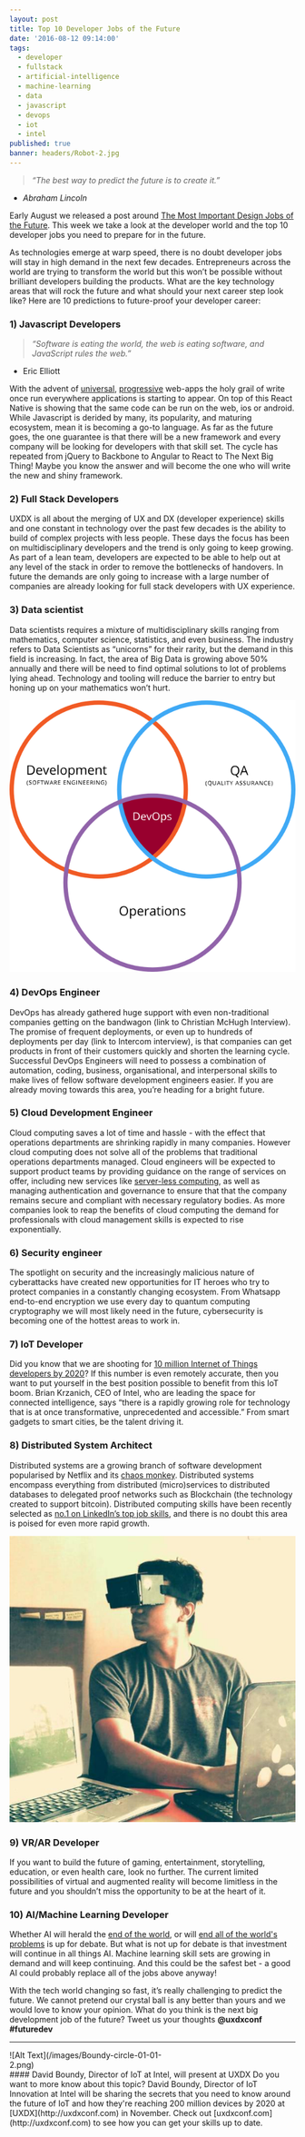 ```yaml
---
layout: post
title: Top 10 Developer Jobs of the Future
date: '2016-08-12 09:14:00'
tags:
  - developer
  - fullstack
  - artificial-intelligence
  - machine-learning
  - data
  - javascript
  - devops
  - iot
  - intel
published: true
banner: headers/Robot-2.jpg
---
```


>*“The best way to predict the future is to create it.”*
- *Abraham Lincoln*

Early August we released a post around [The Most Important Design Jobs of the Future](http://http://latest.uxdxconf.com/2016/08/05/the-most-important-design-jobs-of-the-future). This week we take a look at the developer world and the top 10 developer jobs you need to prepare for in the future.

As technologies emerge at warp speed, there is no doubt developer jobs will stay in high demand in the next few decades. Entrepreneurs across the world are trying to transform the world but this won’t be possible without brilliant developers building the products. What are the key technology areas that will rock the future and what should your next career step look like? Here are 10 predictions to future-proof your developer career:

### 1) Javascript Developers
>*“Software is eating the world, the web is eating software, and JavaScript rules the web.”*
- Eric Elliott

<a href="https://openclipart.org/detail/214902/javascript-file"></a> With the advent of [universal](http://https://medium.com/@mjackson/universal-javascript-4761051b7ae9#.g8edt9aoj), [progressive](http://addyosmani.com/blog/getting-started-with-progressive-web-apps) web-apps the holy grail of write once run everywhere applications is starting to appear. On top of this React Native is showing that the same code can be run on the web, ios or android. While Javascript is derided by many, its popularity, and maturing ecosystem, mean it is becoming a go-to language. As far as the future goes, the one guarantee is that there will be a new framework and every company will be looking for developers with that skill set. The cycle has repeated from jQuery to Backbone to Angular to React to The Next Big Thing! Maybe you know the answer and will become the one who will write the new and shiny framework.

### 2) Full Stack Developers
UXDX is all about the merging of UX and DX (developer experience) skills and one constant in technology over the past few decades is the ability to build of complex projects with less people. These days the  focus has been on multidisciplinary developers and the trend is only going to keep growing. As part of a lean team, developers are expected to be able to help out at any level of the stack in order to remove the bottlenecks of handovers. In future the demands are only going to increase with a large number of companies are already looking for full stack developers with UX experience. 

### 3) Data scientist
Data scientists requires a mixture of multidisciplinary skills ranging from mathematics, computer science, statistics, and even business. The industry refers to Data Scientists as “unicorns” for their rarity, but the demand in this field is increasing. In fact, the area of Big Data is growing above 50% annually and there will be need to find optimal solutions to lot of problems lying ahead. Technology and tooling will reduce the barrier to entry but honing up on your mathematics won’t hurt. 

![alt](/images/Devops-svg.png)

### 4) DevOps Engineer
DevOps has already gathered huge support with even non-traditional companies getting on the bandwagon (link to Christian McHugh Interview). The promise of frequent deployments, or even up to hundreds of deployments per day (link to Intercom interview), is that companies can get products in front of their customers quickly and shorten the learning cycle. Successful DevOps Engineers will need to possess a combination of automation, coding, business, organisational, and interpersonal skills to make lives of fellow software development engineers easier. If you are already moving towards this area, you’re heading for a bright future.

### 5) Cloud Development Engineer
Cloud computing saves a lot of time and hassle - with the effect that operations departments are shrinking rapidly in many companies. However cloud computing does not solve all of the problems that traditional operations departments managed. Cloud engineers will be expected to support product teams by providing guidance on the range of services on offer, including new services like [server-less computing](http://www.networkworld.com/article/3053111/cloud-computing/what-is-amazon-cloud-s-lambda-and-why-is-it-a-big-deal.html), as well as managing authentication and governance to ensure that that the company remains secure and compliant with necessary regulatory bodies. As more companies look to reap the benefits of cloud computing the demand for professionals with cloud management skills is expected to rise exponentially. 

### 6) Security engineer
The spotlight on security and the increasingly malicious nature of cyberattacks have created new opportunities for IT heroes who try to protect companies in a constantly changing ecosystem. From Whatsapp end-to-end encryption we use every day to quantum computing cryptography we will most likely need in the future, cybersecurity is becoming one of the hottest areas to work in.

### 7) IoT Developer
Did you know that we are shooting for [10 million Internet of Things developers by 2020](http://www.techrepublic.com/article/why-10-million-developers-are-lining-up-for-the-internet-of-things)? If this number is even remotely accurate, then you want to put yourself in the best position possible to benefit from this IoT boom. Brian Krzanich, CEO of Intel, who are leading the space for connected intelligence, says “there is a rapidly growing role for technology that is at once transformative, unprecedented and accessible.” From smart gadgets to smart cities, be the talent driving it. 

### 8) Distributed System Architect 
Distributed systems are a growing branch of software development popularised by Netflix and its [chaos monkey](http://techblog.netflix.com/2012/07/chaos-monkey-released-into-wild.html). Distributed systems encompass everything from distributed (micro)services to distributed databases to delegated proof networks such as Blockchain (the technology created to support bitcoin). Distributed computing skills have been recently selected as [no.1 on LinkedIn’s top job skills](https://www.linkedin.com/pulse/linkedins-top-25-skills-get-hired-2016-rahul-ambulkar), and there is no doubt this area is poised for even more rapid growth.

![alt](/images/ARDeveloper.jpg)

### 9) VR/AR Developer
If you want to build the future of gaming, entertainment, storytelling, education, or even health care, look no further. The current limited possibilities of virtual and augmented reality will become limitless in the future and you shouldn’t miss the opportunity to be at the heart of it.

### 10) AI/Machine Learning Developer
Whether AI will herald the [end of the world](http://www.theverge.com/2016/6/2/11837566/elon-musk-one-ai-company-that-worries-me), or will [end all of the world's problems](http://www.kurzweilai.net/dont-fear-artificial-intelligence-by-ray-kurzweil) is up for debate. But what is not up for debate is that investment will continue in all things AI. Machine learning skill sets are growing in demand and will keep continuing. And this could be the safest bet - a good AI could probably replace all of the jobs above anyway!

With the tech world changing so fast, it’s really challenging to predict the future. We cannot pretend our crystal ball is any better than yours and we would love to know your opinion. What do you think is the next big development job of the future? Tweet us your thoughts **@uxdxconf #futuredev**

__________________
<div class="image-div" style="width: 300px;">
![Alt Text](/images/Boundy-circle-01-01-2.png)
</div>
#### David Boundy, Director of IoT at Intel, will present at UXDX
Do you want to more know about this topic? David Boundy, Director of IoT Innovation at Intel will be sharing the secrets that you need to know around the future of IoT and how they're reaching 200 million devices by 2020 at [UXDX](http://uxdxconf.com) in November. Check out [uxdxconf.com](http://uxdxconf.com) to see how you can get your skills up to date.
